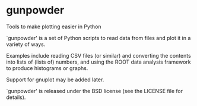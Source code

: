 gunpowder
=========

Tools to make plotting easier in Python

`gunpowder' is a set of Python scripts to read
data from files and plot it in a variety of ways.

Examples include reading CSV files (or similar)
and converting the contents into lists of (lists of)
numbers, and using the ROOT data analysis framework
to produce histograms or graphs.

Support for gnuplot may be added later.

`gunpowder' is released under the BSD license (see
the LICENSE file for details).
